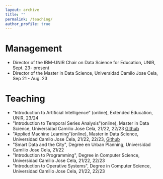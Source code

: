 ```yaml
---
layout: archive
title: ""
permalink: /teaching/
author_profile: true
---
```


# Management
* Director of the IBM-UNIR Chair on Data Science for Education, UNIR, Sept. 23- present
* Director of the Master in Data Science, Universidad Camilo Jose Cela, Sep 21 - Aug. 23

# Teaching
* "Introduction to Artificial Intelligence" (online), Extended Education, UNIR, 23/24
* "Introduction to Temporal Series Analysis"(online), Master in Data Science, Universidad Camilio Jose Cela, 21/22, 22/23 [Github](https://github.com/ENriqueFRiasM/NotebooksAST)
* "Applied Machine Learning"(online), Master in Data Science, Universidad Camilo Jose Cela, 21/22, 22/23, [Github](https://github.com/ENriqueFRiasM/NoteBooks-AML)
* "Smart Data and the City", Degree en Urban Planning, Universidad Camilio Jose Cela, 21/22
* "Introduction to Programming", Degree in Computer Science, Universidad Camilio Jose Cela, 21/22, 22/23
* "Introduction to Operative Systems", Degree in Computer Science, Universidad Camilio Jose Cela, 21/22, 22/23
